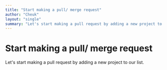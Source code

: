 ```yaml
---
title: "Start making a pull/ merge request"
author: "Cheuk"
layout: "single"
summary: "Let's start making a pull request by adding a new project to our list."
---
```


# Start making a pull/ merge request

Let's start making a pull request by adding a new project to our list.